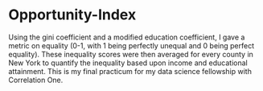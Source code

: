 # Opportunity-Index
Using the gini coefficient and a modified education coefficient, I gave a metric on equality (0-1, with 1 being perfectly unequal and 0 being perfect equality).
These inequality scores were then averaged for every county in New York to quantify the inequality based upon income and educational attainment.
This is my final practicum for my data science fellowship with Correlation One.
